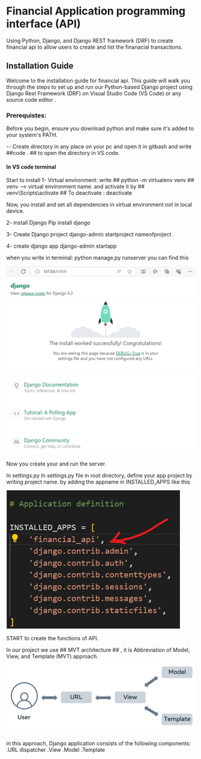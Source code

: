 # Financial Application programming interface (API)
Using Python, Django, and Django REST framework (DRF) to create financial api to allow users to create and list the finanacial transactions. 

## Installation Guide 
Welcome to the installation guide for financial api. This guide will walk you through the steps to set up and run our Python-based Django project using Django Rest Framework (DRF) on Visual Studio Code (VS Code) or any source code editor .

### Prerequistes:
Before you begin, ensure you download python and make sure it's added to your system's PATH.

-- Create directory in any place on your pc and open it in gitbash and write ##code . ## to open the directory in VS code.

#### In VS code terminal 
Start to install 
1- Virtual environment:
write ## python -m virtualenv venv ## venv --> virtual environment name.
and activate it by ## venv\Scripts\activate ##
To deactivate :
deactivate

Now, you install and set all dependencies in virtual environment not in local device.

2- install Django 
Pip install django

3- Create Django project
django-admin startproject nameofproject .
 
4- create django app
  django-admin startapp <nameofapp>

when you write in terminal:
python manage.py runserver 
you can find this

<img src="1- runserver.png">

Now you create your and run the server.

In settings.py In settings.py file in root directory, define your app project by writing project name.
by adding the appname in INSTALLED_APPS 
like this


<img src="2- app configuration in settings.py file.png">



START to create the functions of API.

In our project we use ## MVT architecture ## , it is Abbreviation of Model, View, and Template (MVT) approach.


<img src="3- MVT architecture .png">


in this approach,  Django application consists of the following components: 
    .URL dispatcher 
    .View 
    .Model 
    .Template 



